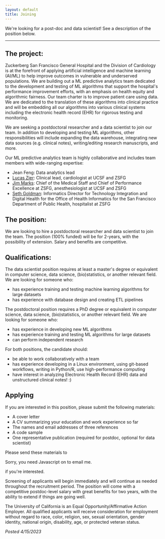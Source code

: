 ```yaml
---
layout: default
title: Joining
---
```


We're looking for a post-doc and data scientist! See a description of the position below.

-------

## The project:
Zuckerberg San Francisco General Hospital and the Division of Cardiology is at the forefront of applying artificial intelligence and machine learning (AI/ML) to help improve outcomes in vulnerable and underserved populations.
We are building out a ML predictive analytics team dedicated to the development and testing of ML algorithms that support the hospital's performance improvement efforts, with an emphasis on health equity and algorithmic fairness.
Our team charter is to improve patient care using data.
We are dedicated to the translation of these algorithms into clinical practice and will be embedding all our algorithms into various clinical systems including the electronic health record (EHR) for rigorous testing and monitoring.

We are seeking a postdoctoral researcher and a data scientist to join our team.
In addition to developing and testing ML algorithms, other responsibilities will include expanding the data warehouse, integrating new data sources (e.g. clinical notes), writing/editing research manuscripts, and more.

Our ML predictive analytics team is highly collaborative and includes team members with wide-ranging expertise:
* Jean Feng: Data analytics lead
* [Lucas Zier](https://profiles.ucsf.edu/lucas.zier): Clinical lead, cardiologist at UCSF and ZSFG
* [Jim Marks](https://sfghf.org/team/james-d-marks-md-phd/): Chief of the Medical Staff and Chief of Performance Excellence at ZSFG, anesthesiologist at UCSF and ZSFG
* [Seth Goldman](https://profiles.ucsf.edu/seth.goldman): Informatics Director for Technology Integration and Digital Health for the Office of Health Informatics for the San Francisco Department of Public Health, hospitalist at ZSFG

## The position:
We are looking to hire a postdoctoral researcher and data scientist to join the team.
The position (100% funded) will be for 2-years, with the possibility of extension.
Salary and benefits are competitive.

## Qualifications:
The data scientist position requires at least a master's degree or equivalent in computer science, data science, (bio)statistics, or another relevant field.
We are looking for someone who:
* has experience training and testing machine learning algorithms for large datasets
* has experience with database design and creating ETL pipelines

The postdoctoral position requires a PhD degree or equivalent in computer science, data science, (bio)statistics, or another relevant field.
We are looking for someone who:
* has experience in developing new ML algorithms
* has experience training and testing ML algorithms for large datasets
* can perform independent research

For both positions, the candidate should:
* be able to work collaboratively with a team
* has experience developing in a Linux environment, using git-based workflows, writing in Python/R, use high-performance computing
* have interest in analyzing Electronic Health Record (EHR) data and unstructured clinical notes! :)

## Applying
If you are interested in this position, please submit the following materials:
* A cover letter
* A CV summarizing your education and work experience so far
* The names and email addresses of three references
* A code sample
* One representative publication (required for postdoc, optional for data scientist)


Please send these materials to
<script type="text/javascript" language="javascript">
<!--
// Email obfuscator script 2.1 by Tim Williams, University of Arizona
// Random encryption key feature coded by Andrew Moulden
// This code is freeware provided these four comment lines remain intact
// A wizard to generate this code is at http://www.jottings.com/obfuscator/
{ coded = "chGo.thop@wgUt.hOw"
  key = "gHd4waxXhlYItNrmPkp7OQsG52j86EySC1W0ni9bUqzJcFRBuMVDeKoTfvAL3Z"
  shift=coded.length
  link=""
  for (i=0; i<coded.length; i++) {
    if (key.indexOf(coded.charAt(i))==-1) {
      ltr = coded.charAt(i)
      link += (ltr)
    }
    else {
      ltr = (key.indexOf(coded.charAt(i))-shift+key.length) % key.length
      link += (key.charAt(ltr))
    }
  }
document.write("<a href='mailto:"+link+"'>"+link+"</a>")
}
//-->
</script><noscript>Sorry, you need Javascript on to email me.</noscript>
 if you're interested.

Screening of applicants will begin immediately and will continue as needed throughout the recruitment period.
The position will come with a competitive postdoc-level salary with great benefits for two years, with the ability to extend if things are going well.

The University of California is an Equal Opportunity/Affirmative Action Employer. All qualified applicants will receive consideration for employment without regard to race, color, religion, sex, sexual orientation, gender identity, national origin, disability, age, or protected veteran status.

*Posted 4/15/2023*
